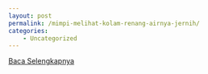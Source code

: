 ```yaml
---
layout: post
permalink: /mimpi-melihat-kolam-renang-airnya-jernih/
categories:
    - Uncategorized
---
```


[Baca Selengkapnya](/08)